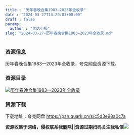 ```yaml
---
title : "历年春晚合集1983—2023年全收录"
date : "2024-03-27T14:29:03+08:00"
draft : false
params:
  author : "优选小报"
slug: "2024-03-27-历年春晚合集1983—2023年全收录.md"
---
```


### 资源信息

历年春晚合集1983—2023年全收录，夸克网盘资源下载。

### 资源目录

[![历年春晚合集1983—2023年全收录](//img7-1.zhekoulieshou.com/mmbiz_jpg/iaHBVewvSIbAh08WfIsYfZJWcU4puibpsItOqLuWcyxlQok3aE52MIRia6nJnrfVNfUSdSBTDExgJ3yYWUxfUQjgA/0)](//img7-1.zhekoulieshou.com/mmbiz_jpg/iaHBVewvSIbAh08WfIsYfZJWcU4puibpsItOqLuWcyxlQok3aE52MIRia6nJnrfVNfUSdSBTDExgJ3yYWUxfUQjgA/0)

### 资源下载

下载地址：夸克网盘 https://pan.quark.cn/s/c5d3e98a0c7a

**资源收集于网络，侵权联系我删除||资源过期扫码关注我私信**![](//img7-1.zhekoulieshou.com/mmbiz_jpg/iaHBVewvSIbAjcr9g6TlCXSfiaDqkbzuEzp207hVzPqT4YGQOAazQ1KNHCeACbia5Lzq4Ckwibe48iar1q7lgVP1o3w/640?wx_fmt=jpeg&from=appmsg)


